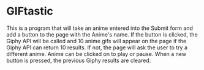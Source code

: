 # GIFtastic
This is a program that will take an anime entered into the Submit form and add a button to the page with the Anime's name. If the button is clicked, the Giphy API will be called and 10 anime gifs will appear on the page if the Giphy API can return 10 results. If not, the page will ask the user to try a different anime. Anime can be clicked on to play or pause. When a new button is pressed, the previous Giphy results are cleared. 

